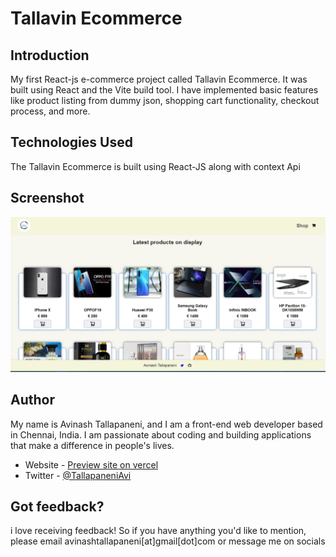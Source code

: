 # Tallavin Ecommerce

## Introduction

My first React-js e-commerce project called Tallavin Ecommerce. It was built using React and the Vite build tool. I have implemented basic features like product listing from dummy json, shopping cart functionality, checkout process, and more.

## Technologies Used

The Tallavin Ecommerce is built using React-JS along with context Api

## Screenshot

![](./Screenshot.png)

## Author

My name is Avinash Tallapaneni, and I am a front-end web developer based in Chennai, India. I am passionate about coding and building applications that make a difference in people's lives.

- Website - [Preview site on vercel](https://tallavin-ecommerce.vercel.app/)
- Twitter - [@TallapaneniAvi](https://www.twitter.com/TallapaneniAvi)

## Got feedback?

i love receiving feedback! So if you have anything you'd like to mention, please email avinashtallapaneni[at]gmail[dot]com or message me on socials
